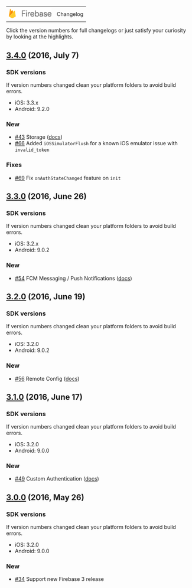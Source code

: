 <table>
<tr>
<td><img src="docs/images/firebase-logo.png" width="116px" height="32px" alt="Firebase"/></td>
<td>Changelog</td>
</tr>
</table>

Click the version numbers for full changelogs or just satisfy your curiosity by looking at the highlights.

## [3.4.0]((https://github.com/EddyVerbruggen/nativescript-plugin-firebase/compare/3.3.0...3.4.0)) (2016, July 7)

### SDK versions
If version numbers changed clean your platform folders to avoid build errors.

- iOS: 3.3.x
- Android: 9.2.0

### New
- [#43](#43) Storage ([docs](docs/STORAGE.md))
- [#66](#66) Added `iOSSimulatorFlush` for a known iOS emulator issue with `invalid_token`

### Fixes
- [#69](#69) Fix `onAuthStateChanged` feature on `init`

## [3.3.0]((https://github.com/EddyVerbruggen/nativescript-plugin-firebase/compare/3.2.0...3.3.0)) (2016, June 26)

### SDK versions
If version numbers changed clean your platform folders to avoid build errors.

- iOS: 3.2.x
- Android: 9.0.2

### New
- [#54](#54) FCM Messaging / Push Notifications ([docs](docs/MESSAGING.md))



## [3.2.0]((https://github.com/EddyVerbruggen/nativescript-plugin-firebase/compare/3.1.0...3.2.0)) (2016, June 19)

### SDK versions
If version numbers changed clean your platform folders to avoid build errors.

- iOS: 3.2.0
- Android: 9.0.2

### New
- [#56](#56) Remote Config ([docs](docs/REMOTECONFIG.md))

## [3.1.0]((https://github.com/EddyVerbruggen/nativescript-plugin-firebase/compare/3.0.0...3.1.0)) (2016, June 17)

### SDK versions
If version numbers changed clean your platform folders to avoid build errors.

- iOS: 3.2.0
- Android: 9.0.0

### New
- [#49](#49) Custom Authentication ([docs](docs/AUTHENTICATION.md#custom-login))


## [3.0.0]((https://github.com/EddyVerbruggen/nativescript-plugin-firebase/compare/2.1.8...3.0.0)) (2016, May 26)

### SDK versions
If version numbers changed clean your platform folders to avoid build errors.

- iOS: 3.2.0
- Android: 9.0.0

### New
- [#34](#34) Support new Firebase 3 release

